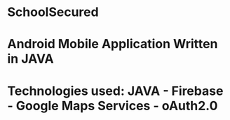 # SchoolSecured
# Android Mobile Application Written in JAVA
# Technologies used: JAVA - Firebase - Google Maps Services - oAuth2.0
